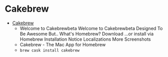 # Cakebrew
- [Cakebrew](https://www.cakebrew.com/)
  -  Welcome to Cakebrewbeta Welcome to Cakebrewbeta Designed To Be Awesome But.. What's Homebrew? Download ...or install via Homebrew Installation Notice Localizations More Screenshots 
  - Cakebrew - The Mac App for Homebrew
  - `brew cask install cakebrew`
